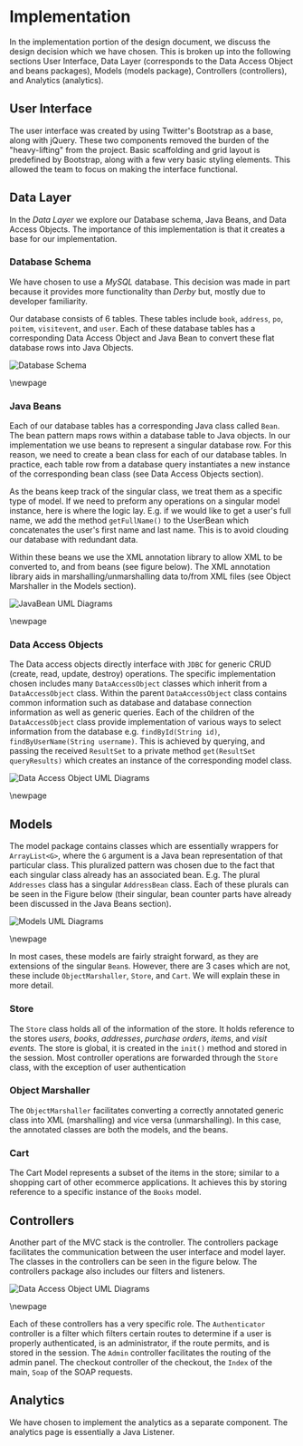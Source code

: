 # Implementation

In the implementation portion of the design document, we discuss the design
decision which we have chosen. This is broken up into the following sections User Interface, Data Layer (corresponds to the Data Access Object and beans packages), Models (models package), Controllers (controllers), and Analytics (analytics).

## User Interface

The user interface was created by using Twitter's Bootstrap as a base, along with jQuery. These two components removed the burden of the "heavy-lifting" from the project. Basic scaffolding and grid layout is predefined by Bootstrap, along with a few very basic styling elements. This allowed the team to focus on making the interface functional.

## Data Layer

In the _Data Layer_ we explore our Database schema, Java Beans, and Data Access Objects. The importance of this implementation is that it creates a base for our implementation.

### Database Schema

We have chosen to use a _MySQL_ database. This decision was made in part because it provides more functionality than _Derby_ but, mostly due to developer familiarity.

Our database consists of 6 tables. These tables include `book`, `address`, `po`,
`poitem`, `visitevent`, and `user`. Each of these database tables has a corresponding
Data Access Object and Java Bean to convert these flat database rows into Java
Objects.

![Database Schema](resources/database-schema.png)

\newpage

### Java Beans

Each of our database tables has a corresponding Java class called `Bean`. The bean pattern maps rows within a database table to Java objects. In our implementation we use beans to represent a singular database row. For this reason, we need to create a bean class for each of our database tables. In practice, each table row from a database query instantiates a new instance of the corresponding bean class (see Data Access Objects section).  

As the beans keep track of the singular class, we treat them as a specific type of model. If we need to preform any operations on a singular model instance, here is where the logic lay. E.g. if we would like to get a user's full name, we add the method `getFullName()` to the UserBean which concatenates the user's first name and last name. This is to avoid clouding our database with redundant data.

Within these beans we use the XML annotation library to allow XML to be converted to, and from beans (see figure below). The XML annotation library aids in marshalling/unmarshalling data to/from XML files (see Object Marshaller in the Models section).  

![JavaBean UML Diagrams](resources/class-diagrams/Beans.png)

\newpage

### Data Access Objects

The Data access objects directly interface with `JDBC` for generic CRUD (create, read, update, destroy) operations. The specific implementation chosen includes many `DataAccessObject` classes which inherit from a `DataAccessObject` class. Within the parent `DataAccessObject` class contains common information such as database and database connection information as well as generic queries. Each of the children of the `DataAccessObject` class provide implementation of various ways to select information from the database e.g. `findById(String id)`, `findByUserName(String username)`. This is achieved by querying, and passing the received `ResultSet` to a private method `get(ResultSet queryResults)` which creates an instance of the corresponding model class.

![Data Access Object UML Diagrams](resources/class-diagrams/DataAccessObjects.png)

\newpage

## Models

The model package contains classes which are essentially wrappers for `ArrayList<G>`, where the `G` argument is a Java bean representation of that particular class. This pluralized pattern was chosen due to the fact that each singular class already has an associated bean. E.g. The plural `Addresses` class has a singular `AddressBean` class. Each of these plurals can be seen in the Figure below (their singular, bean counter parts have already been discussed in the Java Beans section).  

![Models UML Diagrams](resources/class-diagrams/Models.png)  

\newpage

In most cases, these models are fairly straight forward, as they are extensions of the singular `Bean`s. However, there are 3 cases which are not, these include `ObjectMarshaller`, `Store`, and `Cart`. We will explain these in more detail.

### Store

The `Store` class holds all of the information of the store. It holds reference to the stores *users*, *books*, *addresses*, *purchase orders*, *items*, and *visit events*. The store is global, it is created in the `init()` method and stored in the session. Most controller operations are forwarded through the `Store` class, with the exception of user authentication

### Object Marshaller

The `ObjectMarshaller` facilitates converting a correctly annotated generic class into XML (marshalling) and vice versa (unmarshalling). In this case, the annotated classes are both the models, and the beans.

### Cart

The Cart Model represents a subset of the items in the store; similar to a shopping cart of other ecommerce applications. It achieves this by storing reference to a specific instance of the `Books` model.

## Controllers

Another part of the MVC stack is the controller. The controllers package facilitates the communication between the user interface and model layer. The classes in the controllers can be seen in the figure below. The controllers package also includes our filters and listeners.

![Data Access Object UML Diagrams](resources/class-diagrams/Controllers.png)

\newpage

Each of these controllers has a very specific role. The `Authenticator` controller is a filter which filters certain routes to determine if a user is properly authenticated, is an administrator, if the route permits, and is stored in the session. The `Admin` controller facilitates the routing of the admin panel. The checkout controller of the checkout, the `Index` of the main, `Soap` of the SOAP requests.

## Analytics

We have chosen to implement the analytics as a separate component. The analytics page is essentially a Java Listener.
